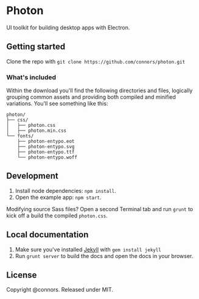 # Photon

UI toolkit for building desktop apps with Electron.

## Getting started

Clone the repo with `git clone https://github.com/connors/photon.git`

### What's included

Within the download you'll find the following directories and files, logically grouping common assets and providing both compiled and minified variations. You'll see something like this:

```
photon/
├── css/
│   ├── photon.css
│   ├── photon.min.css
└── fonts/
    ├── photon-entypo.eot
    ├── photon-entypo.svg
    ├── photon-entypo.ttf
    └── photon-entypo.woff
```

## Development

1. Install node dependencies: `npm install`.
2. Open the example app: `npm start`.

Modifying source Sass files? Open a second Terminal tab and run `grunt` to kick off a build the compiled `photon.css`.

## Local documentation

1. Make sure you've installed [Jekyll](http://jekyllrb.com) with `gem install jekyll`
2. Run `grunt server` to build the docs and open the docs in your browser.

## License

Copyright @connors. Released under MIT.
